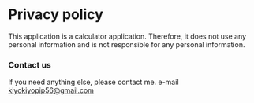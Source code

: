 # Privacy policy

This application is a calculator application.
Therefore, it does not use any personal information and is not responsible for any personal information.

### Contact us
If you need anything else, please contact me.
e-mail kiyokiyopip56@gmail.com
